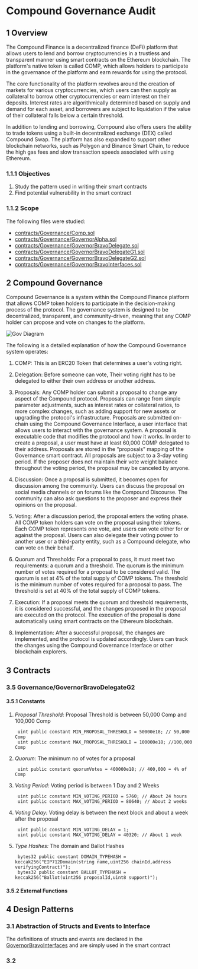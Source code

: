 # Compound Governance Audit

## 1 Overview 

The Compound Finance is a decentralized finance (DeFi) platform that allows users to lend and borrow cryptocurrencies in a trustless and transparent manner using smart contracts on the Ethereum blockchain. The platform's native token is called COMP, which allows holders to participate in the governance of the platform and earn rewards for using the protocol.

The core functionality of the platform revolves around the creation of markets for various cryptocurrencies, which users can then supply as collateral to borrow other cryptocurrencies or earn interest on their deposits. Interest rates are algorithmically determined based on supply and demand for each asset, and borrowers are subject to liquidation if the value of their collateral falls below a certain threshold.

In addition to lending and borrowing, Compound also offers users the ability to trade tokens using a built-in decentralized exchange (DEX) called Compound Swap. The platform has also expanded to support other blockchain networks, such as Polygon and Binance Smart Chain, to reduce the high gas fees and slow transaction speeds associated with using Ethereum.

### 1.1.1 Objectives

1. Study the pattern used in writing their smart contracts
2. Find potential vulnerability in the smart contract

### 1.1.2 Scope 

The following files were studied:
- [contracts/Governance/Comp.sol](https://github.com/compound-finance/compound-protocol/blob/master/contracts/Governance/Comp.sol)
- [contracts/Governance/GovernorAlpha.sol](https://github.com/compound-finance/compound-protocol/blob/master/contracts/Governance/GovernorAlpha.sol)
- [contracts/Governance/GovernorBravoDelegate.sol](https://github.com/compound-finance/compound-protocol/blob/master/contracts/Governance/GovernorBravoDelegate.sol)
- [contracts/Governance/GovernorBravoDelegateG1.sol](https://github.com/compound-finance/compound-protocol/blob/master/contracts/Governance/GovernorBravoDelegateG1.sol)
- [contracts/Governance/GovernorBravoDelegateG2.sol](https://github.com/compound-finance/compound-protocol/blob/master/contracts/Governance/GovernorBravoDelegateG2.sol)
- [contracts/Governance/GovernorBravoInterfaces.sol](https://github.com/compound-finance/compound-protocol/blob/master/contracts/Governance/GovernorBravoInterfaces.sol)

## 2 Compound Governance

Compound Governance is a system within the Compound Finance platform that allows COMP token holders to participate in the decision-making process of the protocol. The governance system is designed to be decentralized, transparent, and community-driven, meaning that any COMP holder can propose and vote on changes to the platform.

![Gov Diagram]('/gov_diagram.png')

The following is a detailed explanation of how the Compound Governance system operates:

1. COMP: This is an ERC20 Token that determines a user's voting right. 

2. Delegation: Before someone can vote, Their voting right has to be delegated to either their own address or another address.

3. Proposals: Any COMP holder can submit a proposal to change any aspect of the Compound protocol. Proposals can range from simple parameter adjustments, such as interest rates or collateral ratios, to more complex changes, such as adding support for new assets or upgrading the protocol's infrastructure. Proposals are submitted on-chain using the Compound Governance Interface, a user interface that allows users to interact with the governance system. A proposal is executable code that modifies the protocol and how it works. In order to create a proposal, a user must have at least 60,000 COMP delegated to their address. Proposals are stored in the “proposals” mapping of the Governance smart contract. All proposals are subject to a 3-day voting period. If the proposer does not maintain their vote weight balance throughout the voting period, the proposal may be canceled by anyone.

4. Discussion: Once a proposal is submitted, it becomes open for discussion among the community. Users can discuss the proposal on social media channels or on forums like the Compound Discourse. The community can also ask questions to the proposer and express their opinions on the proposal.

5. Voting: After a discussion period, the proposal enters the voting phase. All COMP token holders can vote on the proposal using their tokens. Each COMP token represents one vote, and users can vote either for or against the proposal. Users can also delegate their voting power to another user or a third-party entity, such as a Compound delegate, who can vote on their behalf.

6. Quorum and Thresholds: For a proposal to pass, it must meet two requirements: a quorum and a threshold. The quorum is the minimum number of votes required for a proposal to be considered valid. The quorum is set at 4% of the total supply of COMP tokens. The threshold is the minimum number of votes required for a proposal to pass. The threshold is set at 40% of the total supply of COMP tokens.

7. Execution: If a proposal meets the quorum and threshold requirements, it is considered successful, and the changes proposed in the proposal are executed on the protocol. The execution of the proposal is done automatically using smart contracts on the Ethereum blockchain.

8. Implementation: After a successful proposal, the changes are implemented, and the protocol is updated accordingly. Users can track the changes using the Compound Governance Interface or other blockchain explorers.

## 3 Contracts

### 3.5 Governance/GovernorBravoDelegateG2

#### 3.5.1 Constants

1. *Proposal Threshold:* 
    Proposal Threshold is between 50,000 Comp and 100,000 Comp

        uint public constant MIN_PROPOSAL_THRESHOLD = 50000e18; // 50,000 Comp
        uint public constant MAX_PROPOSAL_THRESHOLD = 100000e18; //100,000 Comp
2. *Quorum:*
    The minimum no of votes for a proposal

        uint public constant quorumVotes = 400000e18; // 400,000 = 4% of Comp

3. *Voting Period:*
    Voting period is between 1 Day and 2 Weeks

        uint public constant MIN_VOTING_PERIOD = 5760; // About 24 hours
        uint public constant MAX_VOTING_PERIOD = 80640; // About 2 weeks

4. *Voting Delay:*
    Voting delay is between the next block and about a week after the proposal

        uint public constant MIN_VOTING_DELAY = 1;
        uint public constant MAX_VOTING_DELAY = 40320; // About 1 week

5. *Type Hashes:*
    The domain and Ballot Hashes

        bytes32 public constant DOMAIN_TYPEHASH = keccak256("EIP712Domain(string name,uint256 chainId,address verifyingContract)");
        bytes32 public constant BALLOT_TYPEHASH = keccak256("Ballot(uint256 proposalId,uint8 support)");

#### 3.5.2 External Functions


## 4 Design Patterns

### 3.1 Abstraction of Structs and Events to Interface

The definitions of structs and events are declared in the [GovernorBravoInterfaces](https://github.com/compound-finance/compound-protocol/blob/master/contracts/Governance/GovernorBravoInterfaces.sol) and are simply used in the smart contract

### 3.2 